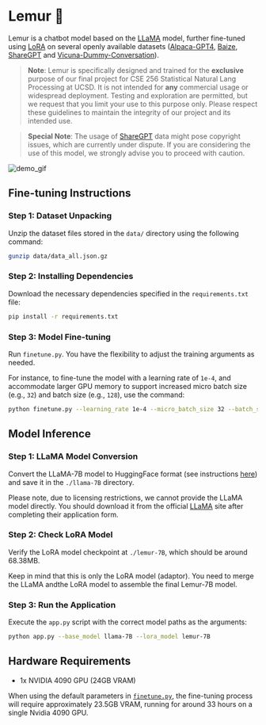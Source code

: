 # Lemur 🦥 

Lemur is a chatbot model based on the [LLaMA](https://arxiv.org/abs/2302.13971v1) model, further fine-tuned using [LoRA](https://arxiv.org/abs/2106.09685) on several openly available datasets ([Alpaca-GPT4](https://huggingface.co/datasets/vicgalle/alpaca-gpt4), [Baize](https://github.com/project-baize/baize-chatbot), [ShareGPT](https://huggingface.co/datasets/anon8231489123/ShareGPT_Vicuna_unfiltered) and [Vicuna-Dummy-Conversation](https://github.com/lm-sys/FastChat/blob/main/data/dummy_conversation.json)).

> **Note**: Lemur is specifically designed and trained for the **exclusive** purpose of our final project for CSE 256 Statistical Natural Lang Processing at UCSD. It is not intended for **any** commercial usage or widespread deployment. Testing and exploration are permitted, but we request that you limit your use to this purpose only. Please respect these guidelines to maintain the integrity of our project and its intended use. 

> **Special Note**: The usage of [ShareGPT](https://huggingface.co/datasets/anon8231489123/ShareGPT_Vicuna_unfiltered) data might pose copyright issues, which are currently under dispute. If you are considering the use of this model, we strongly advise you to proceed with caution.

![demo_gif](assets/demo_speedup.gif)

## Fine-tuning Instructions

### Step 1: Dataset Unpacking

Unzip the dataset files stored in the `data/` directory using the following command:

```bash
gunzip data/data_all.json.gz
```

### Step 2: Installing Dependencies

Download the necessary dependencies specified in the `requirements.txt` file:

```bash
pip install -r requirements.txt
```

### Step 3: Model Fine-tuning

Run `finetune.py`. You have the flexibility to adjust the training arguments as needed.

For instance, to fine-tune the model with a learning rate of `1e-4`, and accommodate larger GPU memory to support increased micro batch size (e.g., `32`) and batch size (e.g., `128`), use the command:

```bash
python finetune.py --learning_rate 1e-4 --micro_batch_size 32 --batch_size 128
```

## Model Inference

### Step 1: LLaMA Model Conversion

Convert the LLaMA-7B model to HuggingFace format (see instructions [here](https://huggingface.co/docs/transformers/main/model_doc/llama)) and save it in the `./llama-7B` directory. 

Please note, due to licensing restrictions, we cannot provide the LLaMA model directly. You should download it from the official [LLaMA](https://github.com/facebookresearch/llama) site after completing their application form.

### Step 2: Check LoRA Model

Verify the LoRA model checkpoint at `./lemur-7B`, which should be around 68.38MB.

Keep in mind that this is only the LoRA model (adaptor). You need to merge the LLaMA andthe LoRA model to assemble the final Lemur-7B model.

### Step 3: Run the Application

Execute the `app.py` script with the correct model paths as the arguments:

```bash
python app.py --base_model llama-7B --lora_model lemur-7B
```

## Hardware Requirements

- 1x NVIDIA 4090 GPU (24GB VRAM)

When using the default parameters in [`finetune.py`](finetune.py), the fine-tuning process will require approximately 23.5GB VRAM, running for around 33 hours on a single Nvidia 4090 GPU.




